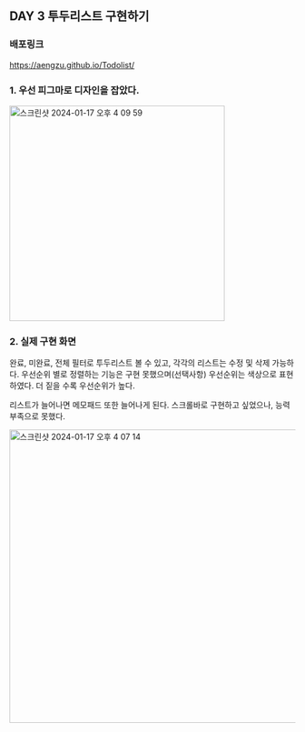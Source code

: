 
## DAY 3 투두리스트 구현하기

### 배포링크 
https://aengzu.github.io/Todolist/

### 1. 우선 피그마로 디자인을 잡았다. 

<img width="379" alt="스크린샷 2024-01-17 오후 4 09 59" src="https://github.com/aengzu/FE-Challenge/assets/102356873/a664b9af-0179-4f64-b226-dcca03bbccec">


### 2. 실제 구현 화면

완료, 미완료, 전체 필터로 투두리스트 볼 수 있고, 각각의 리스트는 수정 및 삭제 가능하다. 
우선순위 별로 정렬하는 기능은 구현 못했으며(선택사항)
우선순위는 색상으로 표현하였다. 더 짙을 수록 우선순위가 높다. 

리스트가 늘어나면 메모패드 또한 늘어나게 된다. 
스크롤바로 구현하고 싶었으나, 능력 부족으로 못했다.

<img width="516" alt="스크린샷 2024-01-17 오후 4 07 14" src="https://github.com/aengzu/FE-Challenge/assets/102356873/776f7535-e6b0-4795-90d3-843754c28dbe">
